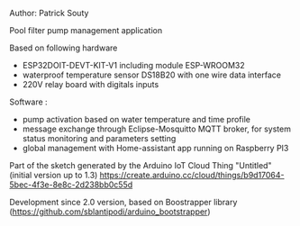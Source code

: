 Author: Patrick Souty
  
Pool filter pump management application
  
Based on following hardware
  
- ESP32DOIT-DEVT-KIT-V1 including module ESP-WROOM32
- waterproof temperature sensor DS18B20 with one wire data interface
- 220V relay board with digitals inputs

Software : 
- pump activation based on water temperature and time profile
- message exchange through Eclipse-Mosquitto MQTT broker, for system status monitoring and parameters setting
- global management with Home-assistant app running on Raspberry PI3

Part of the sketch generated by the Arduino IoT Cloud Thing "Untitled" (initial version up to 1.3)
  https://create.arduino.cc/cloud/things/b9d17064-5bec-4f3e-8e8c-2d238bb0c55d

Development since 2.0 version, based on Boostrapper library (https://github.com/sblantipodi/arduino_bootstrapper)
